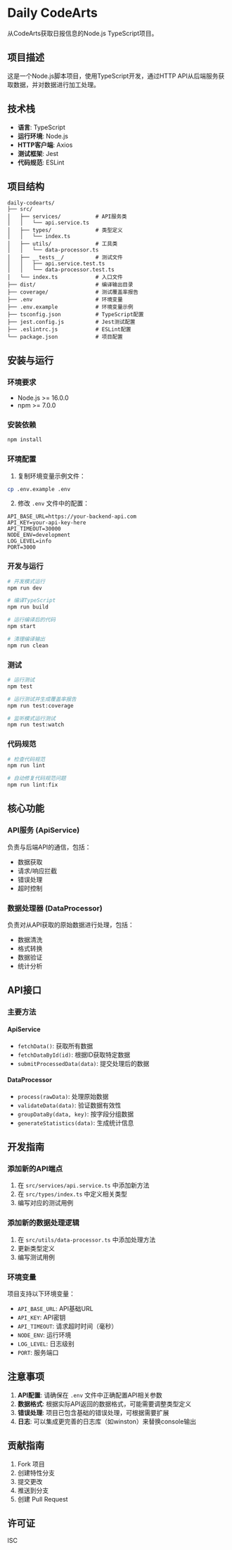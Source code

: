 # Daily CodeArts

从CodeArts获取日报信息的Node.js TypeScript项目。

## 项目描述

这是一个Node.js脚本项目，使用TypeScript开发，通过HTTP API从后端服务获取数据，并对数据进行加工处理。

## 技术栈

- **语言**: TypeScript
- **运行环境**: Node.js
- **HTTP客户端**: Axios
- **测试框架**: Jest
- **代码规范**: ESLint

## 项目结构

```
daily-codearts/
├── src/
│   ├── services/           # API服务类
│   │   └── api.service.ts
│   ├── types/              # 类型定义
│   │   └── index.ts
│   ├── utils/              # 工具类
│   │   └── data-processor.ts
│   ├── __tests__/          # 测试文件
│   │   ├── api.service.test.ts
│   │   └── data-processor.test.ts
│   └── index.ts            # 入口文件
├── dist/                   # 编译输出目录
├── coverage/               # 测试覆盖率报告
├── .env                    # 环境变量
├── .env.example            # 环境变量示例
├── tsconfig.json           # TypeScript配置
├── jest.config.js          # Jest测试配置
├── .eslintrc.js            # ESLint配置
└── package.json            # 项目配置
```

## 安装与运行

### 环境要求

- Node.js >= 16.0.0
- npm >= 7.0.0

### 安装依赖

```bash
npm install
```

### 环境配置

1. 复制环境变量示例文件：
```bash
cp .env.example .env
```

2. 修改 `.env` 文件中的配置：
```env
API_BASE_URL=https://your-backend-api.com
API_KEY=your-api-key-here
API_TIMEOUT=30000
NODE_ENV=development
LOG_LEVEL=info
PORT=3000
```

### 开发与运行

```bash
# 开发模式运行
npm run dev

# 编译TypeScript
npm run build

# 运行编译后的代码
npm start

# 清理编译输出
npm run clean
```

### 测试

```bash
# 运行测试
npm test

# 运行测试并生成覆盖率报告
npm run test:coverage

# 监听模式运行测试
npm run test:watch
```

### 代码规范

```bash
# 检查代码规范
npm run lint

# 自动修复代码规范问题
npm run lint:fix
```

## 核心功能

### API服务 (ApiService)

负责与后端API的通信，包括：

- 数据获取
- 请求/响应拦截
- 错误处理
- 超时控制

### 数据处理器 (DataProcessor)

负责对从API获取的原始数据进行处理，包括：

- 数据清洗
- 格式转换
- 数据验证
- 统计分析

## API接口

### 主要方法

#### ApiService

- `fetchData()`: 获取所有数据
- `fetchDataById(id)`: 根据ID获取特定数据
- `submitProcessedData(data)`: 提交处理后的数据

#### DataProcessor

- `process(rawData)`: 处理原始数据
- `validateData(data)`: 验证数据有效性
- `groupDataBy(data, key)`: 按字段分组数据
- `generateStatistics(data)`: 生成统计信息

## 开发指南

### 添加新的API端点

1. 在 `src/services/api.service.ts` 中添加新方法
2. 在 `src/types/index.ts` 中定义相关类型
3. 编写对应的测试用例

### 添加新的数据处理逻辑

1. 在 `src/utils/data-processor.ts` 中添加处理方法
2. 更新类型定义
3. 编写测试用例

### 环境变量

项目支持以下环境变量：

- `API_BASE_URL`: API基础URL
- `API_KEY`: API密钥
- `API_TIMEOUT`: 请求超时时间（毫秒）
- `NODE_ENV`: 运行环境
- `LOG_LEVEL`: 日志级别
- `PORT`: 服务端口

## 注意事项

1. **API配置**: 请确保在 `.env` 文件中正确配置API相关参数
2. **数据格式**: 根据实际API返回的数据格式，可能需要调整类型定义
3. **错误处理**: 项目已包含基础的错误处理，可根据需要扩展
4. **日志**: 可以集成更完善的日志库（如winston）来替换console输出

## 贡献指南

1. Fork 项目
2. 创建特性分支
3. 提交更改
4. 推送到分支
5. 创建 Pull Request

## 许可证

ISC
